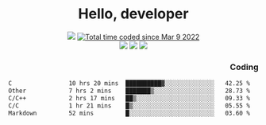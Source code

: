 # <div align='center' >Hello, developer</div>

<div align='center'>
  <a ><img src="https://img.shields.io/badge/dynamic/json?url=https%3A%2F%2Fapi.swo.moe%2Fstats%2Fgithub%2FFree-Aaron-Li&query=count&color=181717&label=GitHub&labelColor=282c34&logo=github&suffix=+follows&cacheSeconds=3600"></a>
  <a href="https://wakatime.com/@fe40087f-8eae-48dc-9950-ad0633db1591"><img src="https://wakatime.com/badge/user/fe40087f-8eae-48dc-9950-ad0633db1591.svg" alt="Total time coded since Mar 9 2022" /></a>
</div>
<div align='center'>
  <a><img src="https://img.shields.io/badge/Rookie-blue?style=plastic&logo=c&logoColor=blue&labelColor=F5B7DB"></a>
  <a><img src="https://img.shields.io/badge/Rookie-blue?style=plastic&logo=c%2B%2B&logoColor=blue&labelColor=F5B7DB"></a> 
  <a><img src="https://img.shields.io/badge/Rookie-blue?style=plastic&logo=python&logoColor=blue&labelColor=F5B7DB"></a> 
</div>

<div align='right'>
  <h3>Coding</h3>
</div>

<!--START_SECTION:waka-->

```txt
C                10 hrs 20 mins  ██████████▓░░░░░░░░░░░░░░   42.25 %
Other            7 hrs 2 mins    ███████▒░░░░░░░░░░░░░░░░░   28.73 %
C/C++            2 hrs 17 mins   ██▒░░░░░░░░░░░░░░░░░░░░░░   09.33 %
C/C              1 hr 21 mins    █▒░░░░░░░░░░░░░░░░░░░░░░░   05.55 %
Markdown         52 mins         █░░░░░░░░░░░░░░░░░░░░░░░░   03.60 %
```

<!--END_SECTION:waka-->




